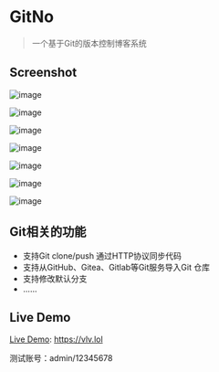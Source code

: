 # GitNo

> 一个基于Git的版本控制博客系统

## Screenshot

![image](https://github.com/hiifong/gitno-ui/assets/89133723/498d3623-c8f8-4da4-b941-4fe8c0c8d208)

![image](https://github.com/hiifong/gitno-ui/assets/89133723/da021973-afcb-4884-a78f-4b04dfdb2423)

![image](https://github.com/hiifong/gitno-ui/assets/89133723/36cdfe30-0aac-4e17-b374-1e2930fb1292)

![image](https://github.com/hiifong/gitno-ui/assets/89133723/111de545-feeb-4273-b59e-fe875c452533)

![image](https://github.com/hiifong/gitno-ui/assets/89133723/de1ce43d-7426-4dc5-b09f-973930389987)

![image](https://github.com/hiifong/gitno-ui/assets/89133723/a16f74d1-9f30-4abb-8aae-a3c4d1c2a0ec)

![image](https://github.com/hiifong/gitno-ui/assets/89133723/8832594b-f1a7-4789-9e1b-1c84abd8a988)

## Git相关的功能

- 支持Git clone/push 通过HTTP协议同步代码
- 支持从GitHub、Gitea、Gitlab等Git服务导入Git 仓库
- 支持修改默认分支
- ......

## Live Demo

[Live Demo](https://vlv.lol): https://vlv.lol

测试账号：admin/12345678
